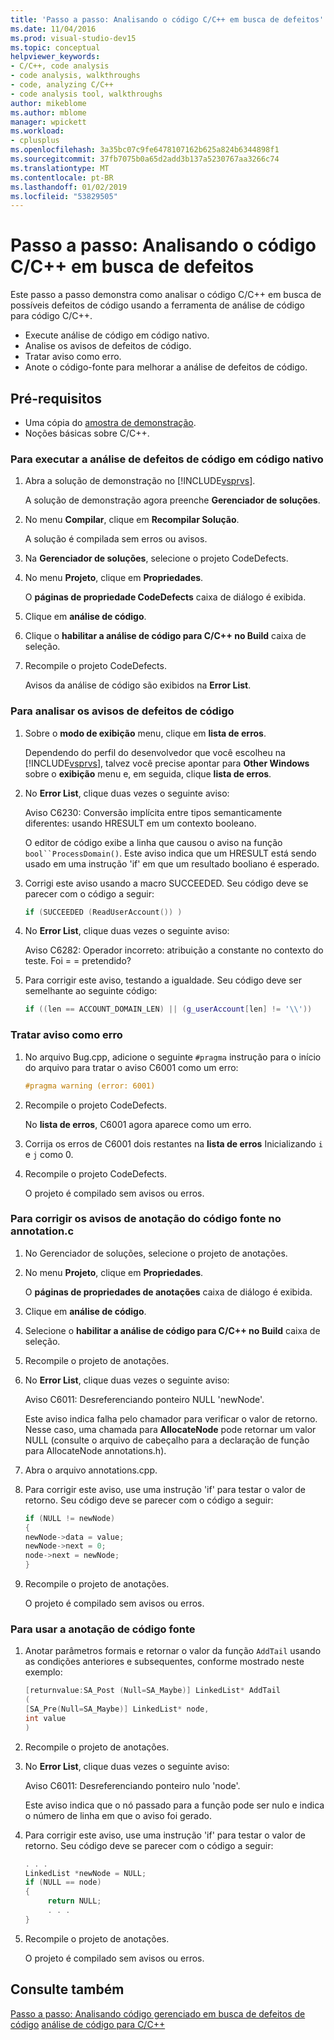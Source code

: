```yaml
---
title: 'Passo a passo: Analisando o código C/C++ em busca de defeitos'
ms.date: 11/04/2016
ms.prod: visual-studio-dev15
ms.topic: conceptual
helpviewer_keywords:
- C/C++, code analysis
- code analysis, walkthroughs
- code, analyzing C/C++
- code analysis tool, walkthroughs
author: mikeblome
ms.author: mblome
manager: wpickett
ms.workload:
- cplusplus
ms.openlocfilehash: 3a35bc07c9fe6478107162b625a824b6344898f1
ms.sourcegitcommit: 37fb7075b0a65d2add3b137a5230767aa3266c74
ms.translationtype: MT
ms.contentlocale: pt-BR
ms.lasthandoff: 01/02/2019
ms.locfileid: "53829505"
---
```

# <a name="walkthrough-analyzing-cc-code-for-defects"></a>Passo a passo: Analisando o código C/C++ em busca de defeitos

Este passo a passo demonstra como analisar o código C/C++ em busca de possíveis defeitos de código usando a ferramenta de análise de código para código C/C++.

- Execute análise de código em código nativo.
- Analise os avisos de defeitos de código.
- Tratar aviso como erro.
- Anote o código-fonte para melhorar a análise de defeitos de código.

## <a name="prerequisites"></a>Pré-requisitos

- Uma cópia do [amostra de demonstração](../code-quality/demo-sample.md).
- Noções básicas sobre C/C++.

### <a name="to-run-code-defect-analysis-on-native-code"></a>Para executar a análise de defeitos de código em código nativo

1. Abra a solução de demonstração no [!INCLUDE[vsprvs](../code-quality/includes/vsprvs_md.md)].

     A solução de demonstração agora preenche **Gerenciador de soluções**.

2. No menu **Compilar**, clique em **Recompilar Solução**.

     A solução é compilada sem erros ou avisos.

3. Na **Gerenciador de soluções**, selecione o projeto CodeDefects.

4. No menu **Projeto**, clique em **Propriedades**.

     O **páginas de propriedade CodeDefects** caixa de diálogo é exibida.

5. Clique em **análise de código**.

6. Clique o **habilitar a análise de código para C/C++ no Build** caixa de seleção.

7. Recompile o projeto CodeDefects.

     Avisos da análise de código são exibidos na **Error List**.

### <a name="to-analyze-code-defect-warnings"></a>Para analisar os avisos de defeitos de código

1. Sobre o **modo de exibição** menu, clique em **lista de erros**.

     Dependendo do perfil do desenvolvedor que você escolheu na [!INCLUDE[vsprvs](../code-quality/includes/vsprvs_md.md)], talvez você precise apontar para **Other Windows** sobre o **exibição** menu e, em seguida, clique **lista de erros**.

2. No **Error List**, clique duas vezes o seguinte aviso:

     Aviso C6230: Conversão implícita entre tipos semanticamente diferentes: usando HRESULT em um contexto booleano.

     O editor de código exibe a linha que causou o aviso na função `bool``ProcessDomain()`. Este aviso indica que um HRESULT está sendo usado em uma instrução 'if' em que um resultado booliano é esperado.

3. Corrigi este aviso usando a macro SUCCEEDED. Seu código deve se parecer com o código a seguir:

   ```cpp
   if (SUCCEEDED (ReadUserAccount()) )
   ```

4. No **Error List**, clique duas vezes o seguinte aviso:

     Aviso C6282: Operador incorreto: atribuição a constante no contexto do teste. Foi = = pretendido?

5. Para corrigir este aviso, testando a igualdade. Seu código deve ser semelhante ao seguinte código:

   ```cpp
   if ((len == ACCOUNT_DOMAIN_LEN) || (g_userAccount[len] != '\\'))
   ```

### <a name="to-treat-warning-as-an-error"></a>Tratar aviso como erro

1. No arquivo Bug.cpp, adicione o seguinte `#pragma` instrução para o início do arquivo para tratar o aviso C6001 como um erro:

   ```cpp
   #pragma warning (error: 6001)
   ```

2. Recompile o projeto CodeDefects.

     No **lista de erros**, C6001 agora aparece como um erro.

3. Corrija os erros de C6001 dois restantes na **lista de erros** Inicializando `i` e `j` como 0.

4. Recompile o projeto CodeDefects.

     O projeto é compilado sem avisos ou erros.

### <a name="to-correct-the-source-code-annotation-warnings-in-annotationc"></a>Para corrigir os avisos de anotação do código fonte no annotation.c

1. No Gerenciador de soluções, selecione o projeto de anotações.

2. No menu **Projeto**, clique em **Propriedades**.

     O **páginas de propriedades de anotações** caixa de diálogo é exibida.

3. Clique em **análise de código**.

4. Selecione o **habilitar a análise de código para C/C++ no Build** caixa de seleção.

5. Recompile o projeto de anotações.

6. No **Error List**, clique duas vezes o seguinte aviso:

     Aviso C6011: Desreferenciando ponteiro NULL 'newNode'.

     Este aviso indica falha pelo chamador para verificar o valor de retorno. Nesse caso, uma chamada para **AllocateNode** pode retornar um valor NULL (consulte o arquivo de cabeçalho para a declaração de função para AllocateNode annotations.h).

7. Abra o arquivo annotations.cpp.

8. Para corrigir este aviso, use uma instrução 'if' para testar o valor de retorno. Seu código deve se parecer com o código a seguir:

   ```cpp
   if (NULL != newNode)
   {
   newNode->data = value;
   newNode->next = 0;
   node->next = newNode;
   }
   ```

9. Recompile o projeto de anotações.

     O projeto é compilado sem avisos ou erros.

### <a name="to-use-source-code-annotation"></a>Para usar a anotação de código fonte

1. Anotar parâmetros formais e retornar o valor da função `AddTail` usando as condições anteriores e subsequentes, conforme mostrado neste exemplo:

   ```cpp
   [returnvalue:SA_Post (Null=SA_Maybe)] LinkedList* AddTail
   (
   [SA_Pre(Null=SA_Maybe)] LinkedList* node,
   int value
   )
   ```

2. Recompile o projeto de anotações.

3. No **Error List**, clique duas vezes o seguinte aviso:

     Aviso C6011: Desreferenciando ponteiro nulo 'node'.

     Este aviso indica que o nó passado para a função pode ser nulo e indica o número de linha em que o aviso foi gerado.

4. Para corrigir este aviso, use uma instrução 'if' para testar o valor de retorno. Seu código deve se parecer com o código a seguir:

   ```cpp
   . . .
   LinkedList *newNode = NULL;
   if (NULL == node)
   {
        return NULL;
        . . .
   }
   ```

5. Recompile o projeto de anotações.

     O projeto é compilado sem avisos ou erros.

## <a name="see-also"></a>Consulte também

[Passo a passo: Analisando código gerenciado em busca de defeitos de código](../code-quality/walkthrough-analyzing-managed-code-for-code-defects.md)
[análise de código para C/C++](../code-quality/code-analysis-for-c-cpp-overview.md)
